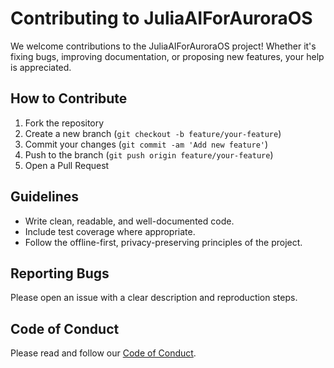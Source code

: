 # Contributing to JuliaAIForAuroraOS

We welcome contributions to the JuliaAIForAuroraOS project! Whether it's fixing bugs, improving documentation, or proposing new features, your help is appreciated.

## How to Contribute

1. Fork the repository
2. Create a new branch (`git checkout -b feature/your-feature`)
3. Commit your changes (`git commit -am 'Add new feature'`)
4. Push to the branch (`git push origin feature/your-feature`)
5. Open a Pull Request

## Guidelines

- Write clean, readable, and well-documented code.
- Include test coverage where appropriate.
- Follow the offline-first, privacy-preserving principles of the project.

## Reporting Bugs

Please open an issue with a clear description and reproduction steps.

## Code of Conduct

Please read and follow our [Code of Conduct](CODE_OF_CONDUCT.md).